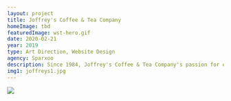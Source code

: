 ```yaml
---
layout: project
title: Joffrey's Coffee & Tea Company
homeImage: tbd
featuredImage: wst-hero.gif
date: 2020-02-21
year: 2019
type: Art Direction, Website Design
agency: Sparxoo
description: Since 1984, Joffrey's Coffee & Tea Company's passion for exceptional coffee and tea has been the heart of what they do. Creating an experience that matched their whimsical nature was integral to our team. Rooted in Tampa and wanting to share the joy of Joffrey’s far and wide, we led our design with a focus on simplicity, clarity and usability.
img1: joffreys1.jpg
---
```


<div class="col-xs-12 about-work-items__item">
  <img src="{{ site.baseurl}}/assets/images/{{ page.img1 }}">
</div>
